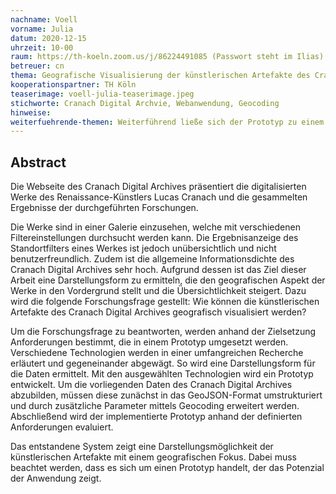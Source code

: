 ```yaml
---
nachname: Voell
vorname: Julia
datum: 2020-12-15
uhrzeit: 10-00
raum: https://th-koeln.zoom.us/j/86224491085 (Passwort steht im Ilias)
betreuer: cn
thema: Geografische Visualisierung der künstlerischen Artefakte des Cranach Digital Archives
kooperationspartner: TH Köln
teaserimage: voell-julia-teaserimage.jpeg
stichworte: Cranach Digital Archvie, Webanwendung, Geocoding
hinweise:
weiterfuehrende-themen: Weiterführend ließe sich der Prototyp zu einem vollständigen System weiterentwickeln. Dabei kann der Fokus auf die Anforderungen des Cranach Digital Archives oder die der Nutzer gelegt werden. | Alternativ kann ein umfangreiches Konzept für das System ausgearbeitet werden, es jedoch noch nicht implementiert wird.
---
```


## Abstract
Die Webseite des Cranach Digital Archives präsentiert die digitalisierten Werke des Renaissance-Künstlers Lucas Cranach und die gesammelten Ergebnisse der durchgeführten Forschungen.
  
Die Werke sind in einer Galerie einzusehen, welche mit verschiedenen Filtereinstellungen durchsucht werden kann. Die Ergebnisanzeige des Standortfilters eines Werkes ist jedoch unübersichtlich und nicht benutzerfreundlich. Zudem ist die allgemeine Informationsdichte des Cranach Digital Archives sehr hoch. Aufgrund dessen ist das Ziel dieser Arbeit eine Darstellungsform zu ermitteln, die den geografischen Aspekt der Werke in den Vordergrund stellt und die Übersichtlichkeit steigert. Dazu wird die folgende Forschungsfrage gestellt: Wie können die künstlerischen Artefakte des Cranach Digital Archives geografisch visualisiert werden?

Um die Forschungsfrage zu beantworten, werden anhand der Zielsetzung Anforderungen bestimmt, die in einem Prototyp umgesetzt werden. Verschiedene Technologien werden in einer umfangreichen Recherche erläutert und gegeneinander abgewägt. So wird eine Darstellungsform für die Daten ermittelt. Mit den ausgewählten Technologien wird ein Prototyp entwickelt. Um die vorliegenden Daten des Cranach Digital Archives abzubilden, müssen diese zunächst in das GeoJSON-Format umstrukturiert und durch zusätzliche Parameter mittels Geocoding erweitert werden. Abschließend wird der implementierte Prototyp anhand der definierten Anforderungen evaluiert. 

Das entstandene System zeigt eine Darstellungsmöglichkeit der künstlerischen Artefakte mit einem geografischen Fokus. Dabei muss beachtet werden, dass es sich um einen Prototyp handelt, der das Potenzial der Anwendung zeigt.